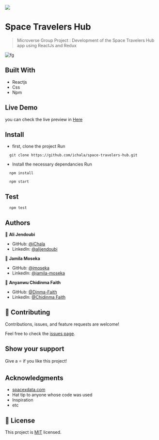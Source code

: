 ![](https://img.shields.io/badge/Microverse-blueviolet)

# Space Travelers Hub

> Microverse Group Project : Development of the Space Travelers Hub app using ReactJs and Redux 

![fg](https://user-images.githubusercontent.com/89282221/174147773-4a8a3f37-eaa1-48f5-b265-ecc798a861f0.png)


## Built With

- Reactjs
- Css
- Npm


## Live Demo 

you can check the live preview in [Here](https://space-travelers-hub.herokuapp.com/)


## Install

- first, clone the project
  Run

```
  git clone https://github.com/ichala/space-travelers-hub.git
```

- Install the necessary dependancies
  Run

```
  npm install
```

```
  npm start
```
 ## Test
 
```
  npm test 
```

## Authors

👤 **Ali Jendoubi**

- GitHub: [@iChala](https://github.com/ichala/)
- LinkedIn: [@alijendoubi](https://www.linkedin.com/in/alijendoubi/)

👤 **Jamila Moseka**

- GitHub: [@jmoseka](https://github.com/jmoseka)
- LinkedIn: [@jamila-moseka](https://www.linkedin.com/in/jamila-moseka/)

👤 **Anyanwu Chidinma Faith**

- GitHub: [@Dinma-Faith](https://github.com/Dinma-Faith)
- LinkedIn: [@Chidinma Faith](https://www.linkedin.com/in/chidinma-faith-544777200/)

## 🤝 Contributing

Contributions, issues, and feature requests are welcome!

Feel free to check the [issues page](../../issues/).

## Show your support

Give a ⭐️ if you like this project!

## Acknowledgments
- [spacexdata.com](https://docs.spacexdata.com/)
- Hat tip to anyone whose code was used
- Inspiration
- etc

## 📝 License

This project is [MIT](./MIT.md) licensed.
